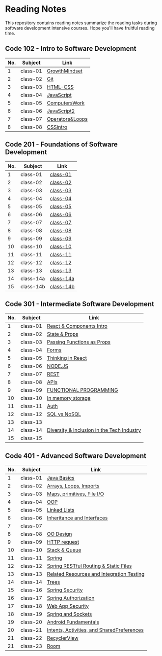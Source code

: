 # Reading Notes
This repository contains reading notes summarize the reading tasks during software development intensive courses. Hope you'll have fruitful reading time.

## Code 102 - Intro to Software Development

| No. | Subject | Link |
|-----|-----|-----|
| 1 | class-01 | [GrowthMindset](https://yousef27h.github.io/reading-notes/102/GrowthMindset.html) |
| 2 | class-02 | [Git](https://yousef27h.github.io/reading-notes/102/Git.html) |
| 3 | class-03 | [HTML-CSS](https://yousef27h.github.io/reading-notes/102/HTML-CSS.html) |
| 4 | class-04 | [JavaScript](https://yousef27h.github.io/reading-notes/102/JavaScript.html) |
| 5 | class-05 | [ComputersWork](https://yousef27h.github.io/reading-notes/102/HowComputerWorks.html) |
| 6 | class-06 | [JavaScript2](https://yousef27h.github.io/reading-notes/102/JS.html) |
| 7 | class-07 | [Operators&Loops](https://yousef27h.github.io/reading-notes/102/Operators&Loops.html) |
| 8 | class-08 | [CSSintro](https://yousef27h.github.io/reading-notes/102/CSSintroduction.html) |

## Code 201 - Foundations of Software Development

| No. | Subject | Link |
|-----|-----|-----|
| 1 | class-01 | [class-01](https://yousef27h.github.io/reading-notes/class-01.html) |
| 2 | class-02 | [class-02](https://yousef27h.github.io/reading-notes/class-02.html) |
| 3 | class-03 | [class-03](https://yousef27h.github.io/reading-notes/class-03.html) |
| 4 | class-04 | [class-04](https://yousef27h.github.io/reading-notes/class-04.html) |
| 5 | class-05 | [class-05](https://yousef27h.github.io/reading-notes/class-05.html) |
| 6 | class-06 | [class-06](https://yousef27h.github.io/reading-notes/class-06.html) |
| 7 | class-07 | [class-07](https://yousef27h.github.io/reading-notes/class-07.html) |
| 8 | class-08 | [class-08](https://yousef27h.github.io/reading-notes/class-08.html) |
| 9 | class-09 | [class-09](https://yousef27h.github.io/reading-notes/class-09.html) |
| 10 | class-10 | [class-10](https://yousef27h.github.io/reading-notes/class-10.html) |
| 11 | class-11 | [class-11](https://yousef27h.github.io/reading-notes/class-11.html) |
| 12 | class-12 | [class-12](https://yousef27h.github.io/reading-notes/class-12.html) |
| 13 | class-13 | [class-13](https://yousef27h.github.io/reading-notes/class-13.html) |
| 14 | class-14a | [class-14a](https://yousef27h.github.io/reading-notes/class-14a.html) |
| 15 | class-14b | [class-14b](https://yousef27h.github.io/reading-notes/class-14b.html) |

## Code 301 - Intermediate Software Development

| No. | Subject | Link |
|-----|-----|-----|
| 1 | class-01 | [React & Components Intro](https://yousef27h.github.io/reading-notes/301/class-01.html)|
| 2 | class-02 | [State & Props](https://yousef27h.github.io/reading-notes/301/class-02.html)|
| 3 | class-03 | [Passing Functions as Props](https://yousef27h.github.io/reading-notes/301/class-03.html)|
| 4 | class-04 | [Forms](https://yousef27h.github.io/reading-notes/301/class-04.html)|
| 5 | class-05 | [Thinking in React](https://yousef27h.github.io/reading-notes/301/class-05.html)|
| 6 | class-06 | [NODE.JS](https://yousef27h.github.io/reading-notes/301/class-06.html) |
| 7 | class-07 | [REST](https://yousef27h.github.io/reading-notes/301/class-07.html)|
| 8 | class-08 | [APIs](https://yousef27h.github.io/reading-notes/301/class-08.html)|
| 9 | class-09 | [FUNCTIONAL PROGRAMMING](https://yousef27h.github.io/reading-notes/301/class-09.html) |
| 10 | class-10 | [In memory storage](https://yousef27h.github.io/reading-notes/301/class-10.html) |
| 11 | class-11 | [Auth](https://yousef27h.github.io/reading-notes/301/class-11.html) |
| 12 | class-12 | [SQL vs NoSQL](https://yousef27h.github.io/reading-notes/301/class-12.html) |
| 13 | class-13 | |
| 14 | class-14 | [Diversity & Inclusion in the Tech Industry](https://yousef27h.github.io/reading-notes/301/class-14.html)|
| 15 | class-15 | |

## Code 401 - Advanced Software Development

| No. | Subject | Link |
|-----|-----|-----|
| 1 | class-01 | [Java Basics](https://yousef27h.github.io/reading-notes/401/class-01.html)|
| 2 | class-02 | [Arrays, Loops, Imports](https://yousef27h.github.io/reading-notes/401/class-02.html) |
| 3 | class-03 | [Maps, primitives, File I/O](https://yousef27h.github.io/reading-notes/401/class-03.html)|
| 4 | class-04 | [OOP](https://yousef27h.github.io/reading-notes/401/class-04.html)|
| 5 | class-05 | [Linked Lists](https://yousef27h.github.io/reading-notes/401/class-05.html)|
| 6 | class-06 |[Inheritance and Interfaces](https://yousef27h.github.io/reading-notes/401/class-06.html) |
| 7 | class-07 | |
| 8 | class-08 | [OO Design](https://yousef27h.github.io/reading-notes/401/class-08.html)|
| 9 | class-09 | [HTTP request ](https://yousef27h.github.io/reading-notes/401/class-09.html)|
| 10 | class-10 | [Stack & Queue ](https://yousef27h.github.io/reading-notes/401/class-10.html)|
| 11 | class-11 | [Spring](https://yousef27h.github.io/reading-notes/401/class-11.html)|
| 12 | class-12 |[Spring RESTful Routing & Static Files](https://yousef27h.github.io/reading-notes/401/class-12.html) |
| 13 | class-13 | [Related Resources and Integration Testing](https://yousef27h.github.io/reading-notes/401/class-13.html)|
| 14 | class-14 | [Trees](https://yousef27h.github.io/reading-notes/401/class-14.html)|
| 15 | class-16 | [Spring Security](https://yousef27h.github.io/reading-notes/401/class-16.html)|
| 16 | class-17 | [Spring Authorization](https://yousef27h.github.io/reading-notes/401/class-17.html)|
| 17 | class-18 | [Web App Security](https://yousef27h.github.io/reading-notes/401/class-18.html)|
| 18 | class-19 | [Spring and Sockets](https://yousef27h.github.io/reading-notes/401/class-19.html)|
| 19 | class-20 | [Android Fundamentals](https://yousef27h.github.io/reading-notes/401/class-20.html)|
| 20 | class-21 | [Intents, Activities, and SharedPreferences](https://yousef27h.github.io/reading-notes/401/class-21.html)|
| 21 | class-22 | [RecyclerView](https://yousef27h.github.io/reading-notes/401/class-22.html)|
| 21 | class-23 | [Room](https://yousef27h.github.io/reading-notes/401/class-23.html)|